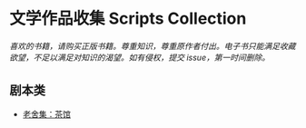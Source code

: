 # 文学作品收集 Scripts Collection

###### 喜欢的书籍，请购买正版书籍。尊重知识，尊重原作者付出。电子书只能满足收藏欲望，不足以满足对知识的渴望。如有侵权，提交 issue，第一时间删除。

## 剧本类

-   [老舍集：茶馆](https://github.com/free-yenyuan/scripts-collection/blob/main/%E8%8C%B6%E9%A6%86.txt)
